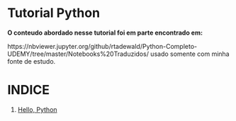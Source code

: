 <h1>Tutorial Python</h1>

<strong>O conteudo abordado nesse tutorial foi em parte encontrado em:</strong>
<p>https://nbviewer.jupyter.org/github/rtadewald/Python-Completo-UDEMY/tree/master/Notebooks%20Traduzidos/ usado somente com minha fonte de estudo.</p>

<h1>INDICE</h1>

<ol>
  <li><a href = "https://github.com/TassioSales/TutorialPython/blob/master/Hello_Python.ipynb">Hello, Python</a></li>
</ol>
